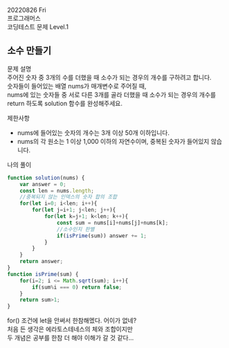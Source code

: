 20220826 Fri  
프로그래머스  
코딩테스트 문제 Level.1  

소수 만들기
---
문제 설명  
주어진 숫자 중 3개의 수를 더했을 때 소수가 되는 경우의 개수를 구하려고 합니다.  
숫자들이 들어있는 배열 nums가 매개변수로 주어질 때,  
nums에 있는 숫자들 중 서로 다른 3개를 골라 더했을 때 소수가 되는 경우의 개수를 return 하도록 solution 함수를 완성해주세요.  

제한사항  
- nums에 들어있는 숫자의 개수는 3개 이상 50개 이하입니다.  
- nums의 각 원소는 1 이상 1,000 이하의 자연수이며, 중복된 숫자가 들어있지 않습니다.  

나의 풀이
```jsx
function solution(nums) {
    var answer = 0;
    const len = nums.length;
    //중복되지 않는 인덱스의 숫자 합의 조합
    for(let i=0; i<len; i++){
        for(let j=i+1; j<len; j++){
            for(let k=j+1; k<len; k++){
                const sum = nums[i]+nums[j]+nums[k];
                //소수인지 판별
                if(isPrime(sum)) answer += 1;
            }
        }
    }
    return answer;
}
function isPrime(sum) {
    for(i=2; i <= Math.sqrt(sum); i++){
        if(sum%i === 0) return false;
    }
    return sum>1;
}
```
for() 조건에 let을 안써서 한참해멨다. 어이가 없네?  
처음 든 생각은 에라토스테네스의 체와 조합이지만  
두 개념은 공부를 한참 더 해야 이해가 갈 것 같다... 




















